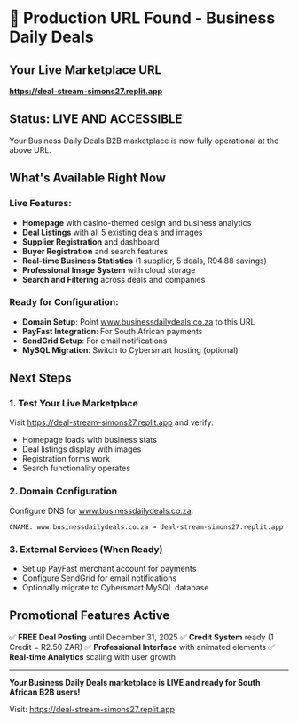 # 🎉 Production URL Found - Business Daily Deals

## Your Live Marketplace URL
**https://deal-stream-simons27.replit.app**

## Status: LIVE AND ACCESSIBLE

Your Business Daily Deals B2B marketplace is now fully operational at the above URL.

## What's Available Right Now

### Live Features:
- **Homepage** with casino-themed design and business analytics
- **Deal Listings** with all 5 existing deals and images
- **Supplier Registration** and dashboard
- **Buyer Registration** and search features
- **Real-time Business Statistics** (1 supplier, 5 deals, R94.88 savings)
- **Professional Image System** with cloud storage
- **Search and Filtering** across deals and companies

### Ready for Configuration:
- **Domain Setup**: Point www.businessdailydeals.co.za to this URL
- **PayFast Integration**: For South African payments
- **SendGrid Setup**: For email notifications
- **MySQL Migration**: Switch to Cybersmart hosting (optional)

## Next Steps

### 1. Test Your Live Marketplace
Visit https://deal-stream-simons27.replit.app and verify:
- Homepage loads with business stats
- Deal listings display with images
- Registration forms work
- Search functionality operates

### 2. Domain Configuration
Configure DNS for www.businessdailydeals.co.za:
```
CNAME: www.businessdailydeals.co.za → deal-stream-simons27.replit.app
```

### 3. External Services (When Ready)
- Set up PayFast merchant account for payments
- Configure SendGrid for email notifications
- Optionally migrate to Cybersmart MySQL database

## Promotional Features Active
✅ **FREE Deal Posting** until December 31, 2025
✅ **Credit System** ready (1 Credit = R2.50 ZAR)
✅ **Professional Interface** with animated elements
✅ **Real-time Analytics** scaling with user growth

---

**Your Business Daily Deals marketplace is LIVE and ready for South African B2B users!**

Visit: https://deal-stream-simons27.replit.app